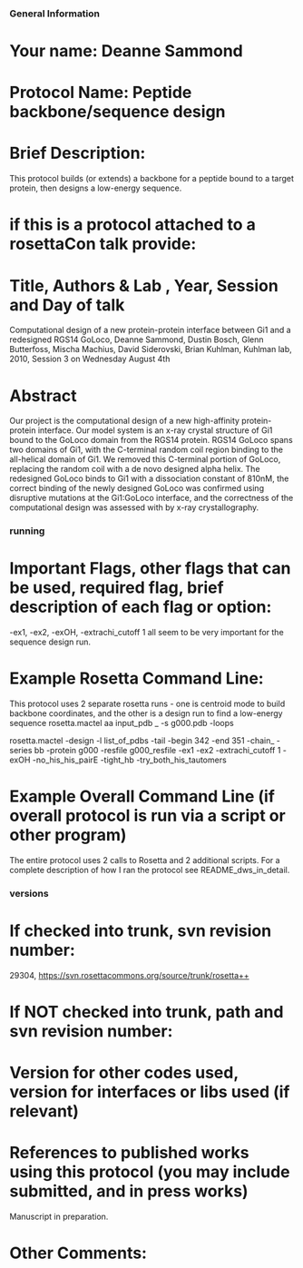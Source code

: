 ### General Information ##################
# Your name: Deanne Sammond

# Protocol Name: Peptide backbone/sequence design


# Brief Description:
This protocol builds (or extends) a backbone for a peptide bound to a target protein, then designs a low-energy sequence. 

# if this is a protocol attached to a rosettaCon talk provide:

  # Title, Authors & Lab , Year, Session and Day of talk
  Computational design of a new protein-protein interface between Gi1 and a redesigned RGS14 GoLoco, Deanne Sammond, Dustin Bosch, Glenn Butterfoss, Mischa Machius, David Siderovski, Brian Kuhlman, Kuhlman lab, 2010, Session 3 on Wednesday August 4th
  # Abstract
Our project is the computational design of a new high-affinity protein-protein interface.  Our model system is an x-ray crystal structure of  Gi1 bound to the GoLoco domain from the RGS14 protein.  RGS14 GoLoco spans two domains of Gi1, with the C-terminal random coil region binding to the all-helical domain of Gi1.  We removed this C-terminal portion of GoLoco, replacing the random coil with a de novo designed alpha helix.  The redesigned GoLoco binds to Gi1 with a dissociation constant of 810nM, the correct binding of the newly designed GoLoco was confirmed using disruptive mutations at the Gi1:GoLoco interface, and the correctness of the computational design was assessed with by x-ray crystallography.

### running #########
# Important Flags, other flags that can be used, required flag, brief description of each flag or option:
-ex1, -ex2, -exOH, -extrachi_cutoff 1 all seem to be very important for the sequence design run.

# Example Rosetta Command Line:
This protocol uses 2 separate rosetta runs - one is centroid mode to build backbone coordinates, and the other is a design run to find a low-energy sequence
 rosetta.mactel aa input_pdb _ -s g000.pdb -loops

 rosetta.mactel -design -l list_of_pdbs -tail -begin 342 -end 351 -chain_ -series bb -protein g000 -resfile g000_resfile -ex1 -ex2 -extrachi_cutoff 1 -exOH -no_his_his_pairE -tight_hb -try_both_his_tautomers 

# Example Overall Command Line (if overall protocol is run via a script or other program)
The entire protocol uses 2 calls to Rosetta and 2 additional scripts.  For a complete description of how I ran the protocol see README_dws_in_detail.

### versions #########
# If checked into trunk, svn revision number: 
29304, https://svn.rosettacommons.org/source/trunk/rosetta++
# If NOT checked into trunk, path and svn revision number: 

# Version for other codes used, version for interfaces or libs used (if relevant)


# References to published works using this protocol (you may include submitted, and in press works)
Manuscript in preparation.

# Other Comments: 



